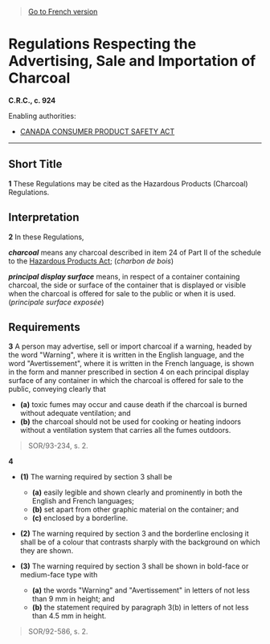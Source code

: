 > [Go to French version](/fr/Règlements/Codification%20des%20règlements%20du%20Canada/901-1000/C.R.C.,%20ch.%20924.md)

# Regulations Respecting the Advertising, Sale and Importation of Charcoal

**C.R.C., c. 924**

Enabling authorities: 
- [CANADA CONSUMER PRODUCT SAFETY ACT](/en/Acts/Statutes%20of%20Canada/2010/c.%2021.md)

----------



## Short Title


**1** These Regulations may be cited as the Hazardous Products (Charcoal) Regulations.




## Interpretation


**2** In these Regulations,

***charcoal*** means any charcoal described in item 24 of Part II of the schedule to the [Hazardous Products Act](/en/Acts/Revised%20Statutes%20of%20Canada/H/H-3.md); (*charbon de bois*)

***principal display surface*** means, in respect of a container containing charcoal, the side or surface of the container that is displayed or visible when the charcoal is offered for sale to the public or when it is used. (*principale surface exposée*)




## Requirements


**3** A person may advertise, sell or import charcoal if a warning, headed by the word "Warning", where it is written in the English language, and the word "Avertissement", where it is written in the French language, is shown in the form and manner prescribed in section 4 on each principal display surface of any container in which the charcoal is offered for sale to the public, conveying clearly that
- **(a)** toxic fumes may occur and cause death if the charcoal is burned without adequate ventilation; and
- **(b)** the charcoal should not be used for cooking or heating indoors without a ventilation system that carries all the fumes outdoors.
> SOR/93-234, s. 2.




**4** 

- **(1)** The warning required by section 3 shall be
	- **(a)** easily legible and shown clearly and prominently in both the English and French languages;
	- **(b)** set apart from other graphic material on the container; and
	- **(c)** enclosed by a borderline.

- **(2)** The warning required by section 3 and the borderline enclosing it shall be of a colour that contrasts sharply with the background on which they are shown.

- **(3)** The warning required by section 3 shall be shown in bold-face or medium-face type with
	- **(a)** the words "Warning" and "Avertissement" in letters of not less than 9 mm in height; and
	- **(b)** the statement required by paragraph 3(b) in letters of not less than 4.5 mm in height.
> SOR/92-586, s. 2.



